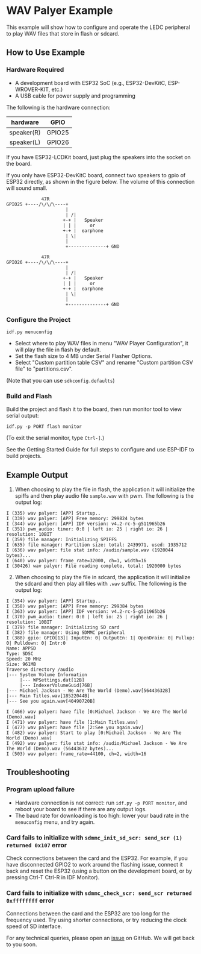 # WAV Palyer Example

This example will show how to configure and operate the LEDC peripheral to play WAV files that store in flash or sdcard.

## How to Use Example

### Hardware Required

* A development board with ESP32 SoC (e.g., ESP32-DevKitC, ESP-WROVER-KIT, etc.)
* A USB cable for power supply and programming

The following is the hardware connection:

|hardware|GPIO|
|:---:|:---:|
|speaker(R)|GPIO25|
|speaker(L)|GPIO26|

If you have ESP32-LCDKit board, just plug the speakers into the socket on the board.

If you only have ESP32-DevKitC board, connect two speakers to gpio of ESP32 directly, as shown in the figure below. The volume of this connection will sound small.

```
             47R
GPIO25 +----/\/\/\----+
                      |    
                      | /|
                     +-+ |   Speaker
                     | | |     or
                     +-+ |  earphone
                      | \|
                      |
                      +--------------+ GND

             47R
GPIO26 +----/\/\/\----+
                      |    
                      | /|
                     +-+ |   Speaker
                     | | |     or
                     +-+ |  earphone
                      | \|
                      |
                      +--------------+ GND

```

### Configure the Project

```
idf.py menuconfig
```

* Select where to play WAV files in menu "WAV Player Configuration", it will play the file in flash by default.
* Set the flash size to 4 MB under Serial Flasher Options.
* Select "Custom partition table CSV" and rename "Custom partition CSV file" to "partitions.csv".

(Note that you can use `sdkconfig.defaults`)

### Build and Flash

Build the project and flash it to the board, then run monitor tool to view serial output:

```
idf.py -p PORT flash monitor
```

(To exit the serial monitor, type ``Ctrl-]``.)

See the Getting Started Guide for full steps to configure and use ESP-IDF to build projects.

## Example Output

1. When choosing to play the file in flash, the application it will initialize the spiffs and then play audio file `sample.wav` with pwm.
The following is the output log:

```
I (335) wav palyer: [APP] Startup..
I (339) wav palyer: [APP] Free memory: 299824 bytes
I (344) wav palyer: [APP] IDF version: v4.2-rc-5-g511965b26
I (351) pwm_audio: timer: 0:0 | left io: 25 | right io: 26 | resolution: 10BIT
I (359) file manager: Initializing SPIFFS
I (635) file manager: Partition size: total: 2439971, used: 1935712
I (636) wav palyer: file stat info: /audio/sample.wav (1920044 bytes)...
I (640) wav palyer: frame_rate=32000, ch=1, width=16
I (30426) wav palyer: File reading complete, total: 1920000 bytes
```

2. When choosing to play the file in sdcard, the application it will initialize the sdcard and then play all files with `.wav` suffix.
The following is the output log:

```
I (354) wav palyer: [APP] Startup..
I (358) wav palyer: [APP] Free memory: 299384 bytes
I (363) wav palyer: [APP] IDF version: v4.2-rc-5-g511965b26
I (370) pwm_audio: timer: 0:0 | left io: 25 | right io: 26 | resolution: 10BIT
I (379) file manager: Initializing SD card
I (382) file manager: Using SDMMC peripheral
I (388) gpio: GPIO[13]| InputEn: 0| OutputEn: 1| OpenDrain: 0| Pullup: 0| Pulldown: 0| Intr:0 
Name: APPSD
Type: SDSC
Speed: 20 MHz
Size: 961MB
Traverse directory /audio
|--- System Volume Information
     |--- WPSettings.dat[12B]
     |--- IndexerVolumeGuid[76B]
|--- Michael Jackson - We Are The World (Demo).wav[56443632B]
|--- Main Titles.wav[18522044B]
|--- See you again.wav[40490720B]

I (466) wav palyer: have file [0:Michael Jackson - We Are The World (Demo).wav]
I (471) wav palyer: have file [1:Main Titles.wav]
I (477) wav palyer: have file [2:See you again.wav]
I (482) wav palyer: Start to play [0:Michael Jackson - We Are The World (Demo).wav]
I (492) wav palyer: file stat info: /audio/Michael Jackson - We Are The World (Demo).wav (56443632 bytes)...
I (503) wav palyer: frame_rate=44100, ch=2, width=16
```

## Troubleshooting

### Program upload failure

* Hardware connection is not correct: run `idf.py -p PORT monitor`, and reboot your board to see if there are any output logs.
* The baud rate for downloading is too high: lower your baud rate in the `menuconfig` menu, and try again.

### Card fails to initialize with `sdmmc_init_sd_scr: send_scr (1) returned 0x107` error

Check connections between the card and the ESP32. For example, if you have disconnected GPIO2 to work around the flashing issue, connect it back and reset the ESP32 (using a button on the development board, or by pressing Ctrl-T Ctrl-R in IDF Monitor).

### Card fails to initialize with `sdmmc_check_scr: send_scr returned 0xffffffff` error

Connections between the card and the ESP32 are too long for the frequency used. Try using shorter connections, or try reducing the clock speed of SD interface.

For any technical queries, please open an [issue](https://github.com/espressif/esp-idf/issues) on GitHub. We will get back to you soon.
